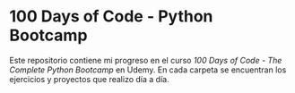  # 100 Days of Code - Python Bootcamp

Este repositorio contiene mi progreso en el curso *100 Days of Code - The Complete Python Bootcamp* en Udemy. En cada carpeta se encuentran los ejercicios y proyectos que realizo día a día.

